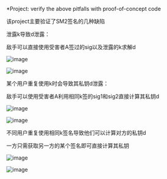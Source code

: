 *Project: verify the above pitfalls with proof-of-concept code

该project主要验证了SM2签名的几种缺陷

泄露k导致d泄露：

敌手可以直接使用受害者A签过的sig以及泄露的k求解d

![image](https://user-images.githubusercontent.com/105588850/180984933-3de6690e-5e5a-4bf1-94ee-26a36d36541b.png)

![image](https://user-images.githubusercontent.com/105588850/180985188-09f30684-3b86-477d-bbb9-ae188bf00dfb.png)

某个用户重复使用k时会导致其私钥d泄露：

敌手可以使用受害者A利用相同k签的sig1和sig2直接计算其私钥d

![image](https://user-images.githubusercontent.com/105588850/180985455-277f07b0-e3f1-4cf2-bf4c-015bff735fe5.png)

![image](https://user-images.githubusercontent.com/105588850/180985485-9e9301eb-58fb-4821-a6e0-76e87b9ea6b9.png)

不同用户重复使用相同k签名导致他们可以计算对方的私钥d

一方只需获取另一方的某个签名即可直接计算其私钥

![image](https://user-images.githubusercontent.com/105588850/180985986-26825802-e4c3-4117-b43d-0ef0cb3e9db2.png)

![image](https://user-images.githubusercontent.com/105588850/180985970-0f6dc8fb-5e49-49d9-9049-b87a85ef9628.png)
